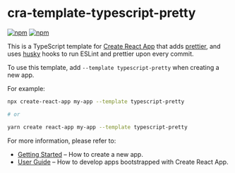 # cra-template-typescript-pretty
[![npm](https://img.shields.io/npm/v/cra-template-typescript-pretty)](https://www.npmjs.com/package/cra-template-typescript-pretty)
[![npm](https://img.shields.io/npm/dw/cra-template-typescript-pretty)](https://npmcharts.com/compare/cra-template-typescript-pretty?minimal=true)

This is a TypeScript template for [Create React App](https://github.com/facebook/create-react-app) that adds [prettier](https://prettier.io/), and uses [husky](https://www.npmjs.com/package/husky) hooks to run ESLint and prettier upon every commit.

To use this template, add `--template typescript-pretty` when creating a new app.

For example:

```sh
npx create-react-app my-app --template typescript-pretty

# or

yarn create react-app my-app --template typescript-pretty
```

For more information, please refer to:

- [Getting Started](https://create-react-app.dev/docs/getting-started) – How to create a new app.
- [User Guide](https://create-react-app.dev) – How to develop apps bootstrapped with Create React App.
